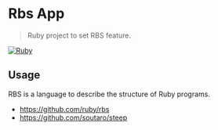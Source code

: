 # Rbs App

> Ruby project to set RBS feature. 

[![Ruby][ruby-badge]][ruby-url]


## Usage

RBS is a language to describe the structure of Ruby programs.

- https://github.com/ruby/rbs
- https://github.com/soutaro/steep



[ruby-badge]: https://img.shields.io/badge/ruby-3.0.1-blue?style=flat&logo=ruby&logoColor=CC342D&labelColor=white
[ruby-url]: https://www.ruby-lang.org/en/